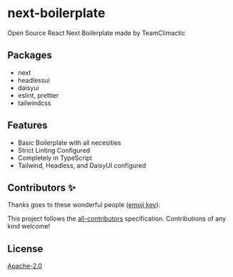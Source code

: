 # next-boilerplate
Open Source React Next Boilerplate made by TeamClimactic

## Packages
- next
- headlessui
- daisyui
- eslint, prettier
- tailwindcss

## Features
- Basic Boilerplate with all necesities
- Strict Linting Configured
- Completely in TypeScript
- Tailwind, Headless, and DaisyUI configured

## Contributors ✨

Thanks goes to these wonderful people ([emoji key](https://allcontributors.org/docs/en/emoji-key)):

<!-- ALL-CONTRIBUTORS-LIST:START - Do not remove or modify this section -->
<!-- prettier-ignore-start -->
<!-- markdownlint-disable -->
<!-- markdownlint-restore -->
<!-- prettier-ignore-end -->
<!-- ALL-CONTRIBUTORS-LIST:END -->

This project follows the [all-contributors](https://github.com/all-contributors/all-contributors) specification. Contributions of any kind welcome!

## License
[Apache-2.0](https://github.com/TeamClimactic/template-boilerplate/blob/main/LICENSE)
